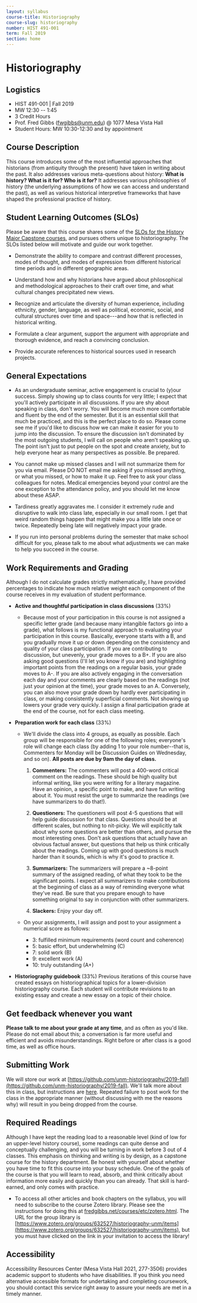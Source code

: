 ```yaml
---
layout: syllabus
course-title: Historiography
course-slug: historiography
number: HIST 491-001
term: Fall 2019
section: home
---
```


# Historiography

## Logistics
- HIST 491-001 | Fall 2019
- MW 12:30 -- 1:45
- 3 Credit Hours
- Prof. Fred Gibbs \([fwgibbs@unm.edu](mailto:fwgibbs@unm.edu)\) @ 1077 Mesa Vista Hall
- Student Hours: MW 10:30-12:30 and by appointment    

## Course Description
This course introduces some of the most influential approaches that historians (from antiquity through the present) have taken in writing about the past. It also addresses various meta-questions about history: **What is history? What is it for? Who is it for?** It addresses various philosophies of history (the underlying assumptions of how we can access and understand the past), as well as various historical interpretive frameworks that have shaped the professional practice of history.


## Student Learning Outcomes (SLOs)
Please be aware that this course shares some of the [SLOs for the History Major Capstone courses](http://history.unm.edu/undergraduate/learning-outcomes.html), and pursues others unique to historiography. The SLOs listed below will motivate and guide our work together.

* Demonstrate the ability to compare and contrast different processes, modes of thought, and modes of expression from different historical time periods and in different geographic areas.

* Understand how and why historians have argued about philosophical and methodological approaches to their craft over time, and what cultural changes precipitated new views.

* Recognize and articulate the diversity of human experience, including ethnicity, gender, language, as well as political, economic, social, and cultural structures over time and space---and how that is reflected in historical writing.

* Formulate a clear argument, support the argument with appropriate and thorough evidence, and reach a convincing conclusion.

* Provide accurate references to historical sources used in research projects.


## General Expectations
* As an undergraduate seminar, active engagement is crucial to (y)our success. Simply showing up to class counts for very little; I expect that you'll actively participate in all discussions. If you are shy about speaking in class, don't worry. You will become much more comfortable and fluent by the end of the semester. But it is an essential skill that much be practiced, and this is the perfect place to do so. Please come see me if you'd like to discuss how we can make it easier for you to jump into the discussion. To ensure the discussion isn't dominated by the most outgoing students, I will call on people who aren't speaking up. The point isn't just to put people on the spot and create anxiety, but to help everyone hear as many perspectives as possible. Be prepared.

* You cannot make up missed classes and I will not summarize them for you via email. Please DO NOT email me asking if you missed anything, or what you missed, or how to make it up. Feel free to ask your class colleagues for notes. Medical emergencies beyond your control are the one exception to the attendance policy, and you should let me know about these ASAP.

* Tardiness greatly aggravates me. I consider it extremely rude and disruptive to walk into class late, especially in our small room. I get that weird random things happen that might make you  a little late once or twice. Repeatedly being late will negatively impact your grade.

* If you run into personal problems during the semester that make school difficult for you, please talk to me about what adjustments we can make to help you succeed in the course.


## Work Requirements and Grading
Although I do not calculate grades strictly mathematically, I have provided percentages to indicate how much relative weight each component of the course receives in my evaluation of student performance.

- **Active and thoughtful participation in class discussions** (33%)

  - Because most of your participation in this course is not assigned a specific letter grade (and because many intangible factors go into a grade), what follows is my functional approach to evaluating your participation in this course. Basically, everyone starts with a B, and you gradually move it up or down depending on the consistency and quality of your class participation. If you are contributing to discussion, but unevenly, your grade moves to a B+. If you are also asking good questions (I'll let you know if you are) and highlighting important points from the readings on a regular basis, your grade moves to A-. If you are also actively engaging in the conversation each day and your comments are clearly based on the readings (not just your opinion at the time), your grade moves to an A. Conversely, you can also move your grade down by hardly ever participating in class, or making consistently superficial comments. Not showing up lowers your grade very quickly. I assign a final participation grade at the end of the course, not for each class meeting.

- **Preparation work for each class** (33%)

  - We'll divide the class into 4 groups, as equally as possible. Each group will be responsible for one of the following roles; everyone's role will change each class (by adding 1 to your role number--that is, Commenters for Monday will be Discussion Guides on Wednesday, and so on). **All posts are due by 9am the day of class.**

    1. **Commenters:** The commenters will post a 400-word critical comment on the readings. These should be high quality but informal writing, like you were writing for a literary magazine. Have an opinion, a specific point to make, and have fun writing about it. You must resist the urge to summarize the readings (we have summarizers to do that!).

    2. **Questioners:** The questioners will post 4-5 questions that will help guide discussion for that class. Questions should be at different scales, but nothing to nit-picky. We will explicitly talk about why some questions are better than others, and pursue the most interesting ones. Don't ask questions that actually have an obvious factual answer, but questions that help us think critically about the readings. Coming up with good questions is much harder than it sounds, which is why it's good to practice it.

    3. **Summarizers:** The summarizers will prepare a ~8-point summary of the assigned reading, of what they took to be the significant points. I expect all summarizers to make contributions at the beginning of class as a way of reminding everyone what they've read. Be sure that you prepare enough to have something original to say in conjunction with other summarizers.

    4. **Slackers:** Enjoy your day off.

  - On your assignments, I will assign and post to your assignment a numerical score as follows:
    - 3: fulfilled minimum requirements (word count and coherence)
    - 5: basic effort, but underwhelming (C)
    - 7: solid work (B)
    - 9: excellent work (A)
    - 10: truly outstanding (A+)

- **Historiography guidebook** (33%)
Previous iterations of this course have created essays on historiographical topics for a lower-division historiography course. Each student will contribute revisions to an existing essay and create a new essay on a topic of their choice.


## Get feedback whenever you want
**Please talk to me about your grade at any time**, and as often as you'd like. Please do not email about this; a conversation is far more useful and efficient and avoids misunderstandings. Right before or after class is a good time, as well as office hours.


## Submitting Work
We will store our work at [https://github.com/unm-historiography/2019-fall](https://github.com/unm-historiography/2019-fall). We'll talk more about this in class, but instructions are [here](http://fredgibbs.net/courses/etc/github-instructions.html). Repeated failure to post work for the class in the appropriate manner (without discussing with me the reasons why) will result in you being dropped from the course.


## Required Readings
Although I have kept the reading load to a reasonable level (kind of low for an upper-level history course), some readings can quite dense and conceptually challenging, and you will be turning in work before 3 out of 4 classes. This emphasis on thinking and writing is by design, as a capstone course for the history department. Be honest with yourself about whether you have time to fit this course into your busy schedule. One of the goals of the course is that you will learn to read, absorb, and think critically about information more easily and quickly than you can already. That skill is hard-earned, and only comes with practice.

- To access all other articles and book chapters on the syllabus, you will need to subscribe to the course Zotero library. Please see the instructions for doing this at [fredgibbs.net/courses/etc/zotero.html](http://fredgibbs.net/courses/etc/zotero.html). The URL for the group library is [https://www.zotero.org/groups/632527/historiography-unm/items](https://www.zotero.org/groups/632527/historiography-unm/items), but you must have clicked on the link in your invitation to access the library!


## Accessibility
Accessibility Resources Center (Mesa Vista Hall 2021, 277-3506) provides academic support to students who have disabilities. If you think you need alternative accessible formats for undertaking and completing coursework, you should contact this service right away to assure your needs are met in a timely manner.

